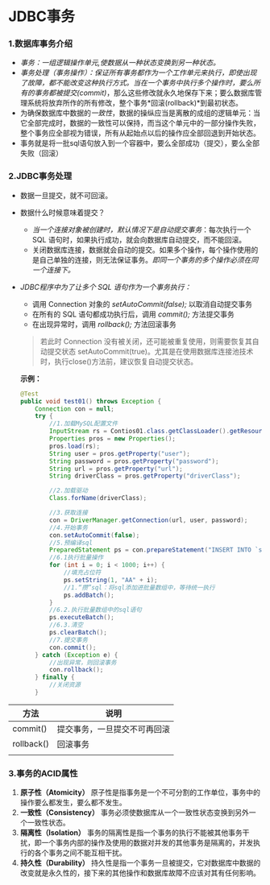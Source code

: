 # JDBC事务

### 1.数据库事务介绍

- *事务：一组逻辑操作单元,使数据从一种状态变换到另一种状态。*
- *事务处理（事务操作）：*保证所有事务都作为一个工作单元来执行，即使出现了故障，都不能改变这种执行方式。当在一个事务中执行多个操作时，要么所有的事务都*被提交(commit)*，那么这些修改就永久地保存下来；要么数据库管理系统将放弃所作的所有修改，整个事务*回滚(rollback)*到最初状态。
- 为确保数据库中数据的*一致性*，数据的操纵应当是离散的成组的逻辑单元：当它全部完成时，数据的一致性可以保持，而当这个单元中的一部分操作失败，整个事务应全部视为错误，所有从起始点以后的操作应全部回退到开始状态。 
- 事务就是将一批sql语句放入到一个容器中，要么全部成功（提交），要么全部失败（回滚）

### 2.JDBC事务处理

- 数据一旦提交，就不可回滚。

- 数据什么时候意味着提交？

  - *当一个连接对象被创建时，默认情况下是自动提交事务*：每次执行一个 SQL 语句时，如果执行成功，就会向数据库自动提交，而不能回滚。
  - 关闭数据库连接，数据就会自动的提交。如果多个操作，每个操作使用的是自己单独的连接，则无法保证事务。*即同一个事务的多个操作必须在同一个连接下。*

- *JDBC程序中为了让多个 SQL 语句作为一个事务执行：*

  - 调用 Connection 对象的 *setAutoCommit(false);* 以取消自动提交事务
  - 在所有的 SQL 语句都成功执行后，调用 *commit();* 方法提交事务
  - 在出现异常时，调用 *rollback();* 方法回滚事务

  > 若此时 Connection 没有被关闭，还可能被重复使用，则需要恢复其自动提交状态 setAutoCommit(true)。尤其是在使用数据库连接池技术时，执行close()方法前，建议恢复自动提交状态。
  
  **示例：**
  
  ```java
  @Test
  public void test01() throws Exception {
      Connection con = null;
      try {
          //1.加载MySQL配置文件
          InputStream rs = Contios01.class.getClassLoader().getResourceAsStream("db.properties");
          Properties pros = new Properties();
          pros.load(rs);
          String user = pros.getProperty("user");
          String password = pros.getProperty("password");
          String url = pros.getProperty("url");
          String driverClass = pros.getProperty("driverClass");
  
          //2.加载驱动
          Class.forName(driverClass);
  
          //3.获取连接
          con = DriverManager.getConnection(url, user, password);
          //4.开始事务
          con.setAutoCommit(false);
          //5.预编译sql
          PreparedStatement ps = con.prepareStatement("INSERT INTO `status` (`name`) VALUES(?)");
          //6.1执行批量操作
          for (int i = 0; i < 1000; i++) {
              //填充占位符
              ps.setString(1, "AA" + i);
              //1.“攒”sql：将sql添加进批量数组中，等待统一执行
              ps.addBatch();
          }
          //6.2.执行批量数组中的sql语句
          ps.executeBatch();
          //6.3.清空
          ps.clearBatch();
          //7.提交事务
          con.commit();
      } catch (Exception e) {
          //出现异常，则回滚事务
          con.rollback();
      } finally {
          //关闭资源
      }
  ```

| 方法       | 说明                         |
| ---------- | ---------------------------- |
| commit()   | 提交事务，一旦提交不可再回滚 |
| rollback() | 回滚事务                     |
|            |                              |



### 3.事务的ACID属性    

1. **原子性（Atomicity）**
   原子性是指事务是一个不可分割的工作单位，事务中的操作要么都发生，要么都不发生。 
2. **一致性（Consistency）**
   事务必须使数据库从一个一致性状态变换到另外一个一致性状态。
3. **隔离性（Isolation）**
   事务的隔离性是指一个事务的执行不能被其他事务干扰，即一个事务内部的操作及使用的数据对并发的其他事务是隔离的，并发执行的各个事务之间不能互相干扰。
4. **持久性（Durability）**
   持久性是指一个事务一旦被提交，它对数据库中数据的改变就是永久性的，接下来的其他操作和数据库故障不应该对其有任何影响。
